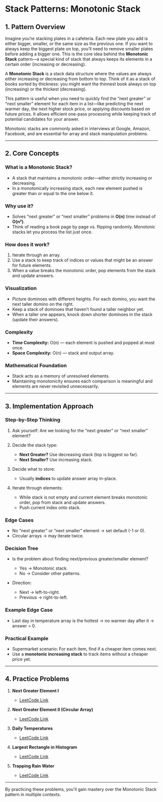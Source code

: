# Stack Patterns: Monotonic Stack

## 1. Pattern Overview

Imagine you’re stacking plates in a cafeteria. Each new plate you add is either bigger, smaller, or the same size as the previous one. If you want to always keep the biggest plate on top, you’ll need to remove smaller plates before adding a bigger one. This is the core idea behind the **Monotonic Stack** pattern—a special kind of stack that always keeps its elements in a certain order (increasing or decreasing).

A **Monotonic Stack** is a stack data structure where the values are always either increasing or decreasing from bottom to top. Think of it as a stack of books sorted by thickness: you might want the thinnest book always on top (increasing) or the thickest (decreasing).

This pattern is useful when you need to quickly find the “next greater” or “next smaller” element for each item in a list—like predicting the next warmer day, the next higher stock price, or applying discounts based on future prices. It allows efficient one-pass processing while keeping track of potential candidates for your answer.

Monotonic stacks are commonly asked in interviews at Google, Amazon, Facebook, and are essential for array and stack manipulation problems.

---

## 2. Core Concepts

### What is a Monotonic Stack?

* A stack that maintains a monotonic order—either strictly increasing or decreasing.
* In a monotonically increasing stack, each new element pushed is greater than or equal to the one below it.

### Why use it?

* Solves “next greater” or “next smaller” problems in **O(n)** time instead of **O(n²)**.
* Think of reading a book page by page vs. flipping randomly. Monotonic stacks let you process the list just once.

### How does it work?

1. Iterate through an array.
2. Use a stack to keep track of indices or values that might be an answer for future elements.
3. When a value breaks the monotonic order, pop elements from the stack and update answers.

### Visualization

* Picture dominoes with different heights. For each domino, you want the next taller domino on the right.
* Keep a stack of dominoes that haven’t found a taller neighbor yet.
* When a taller one appears, knock down shorter dominoes in the stack (update their answers).

### Complexity

* **Time Complexity:** O(n) — each element is pushed and popped at most once.
* **Space Complexity:** O(n) — stack and output array.

### Mathematical Foundation

* Stack acts as a memory of unresolved elements.
* Maintaining monotonicity ensures each comparison is meaningful and elements are never revisited unnecessarily.

---

## 3. Implementation Approach

### Step-by-Step Thinking

1. Ask yourself: Are we looking for the “next greater” or “next smaller” element?
2. Decide the stack type:

   * **Next Greater?** Use decreasing stack (top is biggest so far).
   * **Next Smaller?** Use increasing stack.
3. Decide what to store:

   * Usually **indices** to update answer array in-place.
4. Iterate through elements:

   * While stack is not empty and current element breaks monotonic order, pop from stack and update answers.
   * Push current index onto stack.

### Edge Cases

* No “next greater” or “next smaller” element → set default (-1 or 0).
* Circular arrays → may iterate twice.

### Decision Tree

* Is the problem about finding next/previous greater/smaller element?

  * Yes → Monotonic stack.
  * No → Consider other patterns.
* Direction:

  * Next → left-to-right.
  * Previous → right-to-left.

### Example Edge Case

* Last day in temperature array is the hottest → no warmer day after it → answer = 0.

### Practical Example

* Supermarket scenario: For each item, find if a cheaper item comes next.
* Use a **monotonic increasing stack** to track items without a cheaper price yet.

---

## 4. Practice Problems

1. **Next Greater Element I**

   * [LeetCode Link](https://leetcode.com/problems/next-greater-element-i/)

2. **Next Greater Element II (Circular Array)**

   * [LeetCode Link](https://leetcode.com/problems/next-greater-element-ii/)

3. **Daily Temperatures**

   * [LeetCode Link](https://leetcode.com/problems/daily-temperatures/)

4. **Largest Rectangle in Histogram**

   * [LeetCode Link](https://leetcode.com/problems/largest-rectangle-in-histogram/)

5. **Trapping Rain Water**

   * [LeetCode Link](https://leetcode.com/problems/trapping-rain-water/)

---

By practicing these problems, you'll gain mastery over the Monotonic Stack pattern in multiple contexts.
